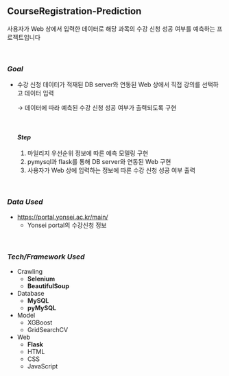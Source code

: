 ## CourseRegistration-Prediction

사용자가 Web 상에서 입력한 데이터로 해당 과목의 수강 신청 성공 여부를 예측하는 프로젝트입니다

<br>

### *Goal*

- 수강 신청 데이터가 적재된 DB server와 연동된 Web 상에서 직접 강의를 선택하고 데이터 입력

  → 데이터에 따라 예측된 수강 신청 성공 여부가 출력되도록 구현

  <br>
  
  #### *Step*
  
  	1. 마일리지 우선순위 정보에 따른 예측 모델링 구현
   	2. pymysql과 flask를 통해 DB server와 연동된 Web 구현
   	3. 사용자가 Web 상에 입력하는 정보에 따른 수강 신청 성공 여부 출력

<br>

### *Data Used*

- https://portal.yonsei.ac.kr/main/
  - Yonsei portal의 수강신청 정보

<br>

### *Tech/Framework Used*

- Crawling
  - **Selenium**
  - **BeautifulSoup**
- Database
  - **MySQL**
  - **pyMySQL**
- Model
  - XGBoost
  - GridSearchCV
- Web
  - **Flask**
  - HTML
  - CSS
  - JavaScript
